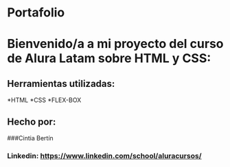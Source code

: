 # Portafolio
# Bienvenido/a a mi proyecto del curso de Alura Latam sobre HTML y CSS:
## Herramientas utilizadas:
*HTML
*CSS
*FLEX-BOX
## Hecho por:

###Cintia Bertín

### Linkedin: https://www.linkedin.com/school/aluracursos/
